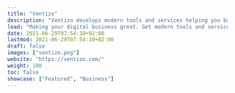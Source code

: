 ```yaml
---
title: "Ventizo"
description: "Ventizo develops modern tools and services helping you build a high performance digital business."
lead: "Making your digital business great. Get modern tools and services helping you build a high performance digital business."
date: 2021-06-29T07:54:10+02:00
lastmod: 2021-06-29T07:54:10+02:00
draft: false
images: ["ventizo.png"]
website: "https://ventizo.com/"
weight: 100
toc: false
showcase: ["Featured", "Business"]
---
```


